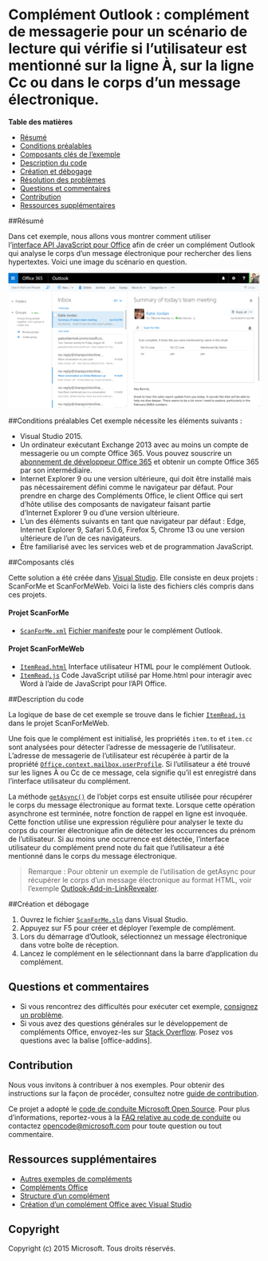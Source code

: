 # <a name="outlook-add-in-a-mail-add-in-for-a-read-scenario-that-checks-whether-the-user-is-mentioned-on-the-to-line-cc-line-or-body-of-an-email"></a>Complément Outlook : complément de messagerie pour un scénario de lecture qui vérifie si l’utilisateur est mentionné sur la ligne À, sur la ligne Cc ou dans le corps d’un message électronique.

**Table des matières**

* [Résumé](#summary)
* [Conditions préalables](#prerequisites)
* [Composants clés de l’exemple](#components)
* [Description du code](#codedescription)
* [Création et débogage](#build)
* [Résolution des problèmes](#troubleshooting)
* [Questions et commentaires](#questions)
* [Contribution](#contribute)
* [Ressources supplémentaires](#additional-resources)

<a name="summary"></a>
##<a name="summary"></a>Résumé

Dans cet exemple, nous allons vous montrer comment utiliser l’[interface API JavaScript pour Office](https://msdn.microsoft.com/library/b27e70c3-d87d-4d27-85e0-103996273298(v=office.15)) afin de créer un complément Outlook qui analyse le corps d’un message électronique pour rechercher des liens hypertextes. Voici une image du scénario en question.

 ![](../readme-images/screenshot1.PNG)

<a name="prerequisites"></a>
##<a name="prerequisites"></a>Conditions préalables
Cet exemple nécessite les éléments suivants :  

  - Visual Studio 2015.  
  - Un ordinateur exécutant Exchange 2013 avec au moins un compte de messagerie ou un compte Office 365. Vous pouvez souscrire un [abonnement de développeur Office 365](https://aka.ms/devprogramsignup) et obtenir un compte Office 365 par son intermédiaire.
  - Internet Explorer 9 ou une version ultérieure, qui doit être installé mais pas nécessairement défini comme le navigateur par défaut. Pour prendre en charge des Compléments Office, le client Office qui sert d’hôte utilise des composants de navigateur faisant partie d’Internet Explorer 9 ou d’une version ultérieure.
  - L’un des éléments suivants en tant que navigateur par défaut : Edge, Internet Explorer 9, Safari 5.0.6, Firefox 5, Chrome 13 ou une version ultérieure de l’un de ces navigateurs.
  - Être familiarisé avec les services web et de programmation JavaScript.

<a name="components"></a>
##<a name="key-components"></a>Composants clés

Cette solution a été créée dans [Visual Studio](https://msdn.microsoft.com/library/office/fp179827.aspx#Tools_CreatingWithVS). Elle consiste en deux projets : ScanForMe et ScanForMeWeb. Voici la liste des fichiers clés compris dans ces projets. 
#### <a name="scanforme-project"></a>Projet ScanForMe

* [```ScanForMe.xml```](/ScanForMe/ScanForMeManifest/ScanForMe.xml) [Fichier manifeste](https://dev.office.com/docs/add-ins/outlook/manifests/manifests) pour le complément Outlook.

#### <a name="scanformeweb-project"></a>Projet ScanForMeWeb

* [```ItemRead.html```](/ScanForMeWeb/ItemRead.html) Interface utilisateur HTML pour le complément Outlook.
* [```ItemRead.js```](/ScanForMeWeb/ItemRead.js) Code JavaScript utilisé par Home.html pour interagir avec Word à l’aide de JavaScript pour l’API Office. 


<a name="codedescription"></a>
##<a name="description-of-the-code"></a>Description du code

La logique de base de cet exemple se trouve dans le fichier [```ItemRead.js```](/ScanForMeWeb/ItemRead.js) dans le projet ScanForMeWeb. 

Une fois que le complément est initialisé, les propriétés `item.to` et `item.cc` sont analysées pour détecter l’adresse de messagerie de l’utilisateur. L’adresse de messagerie de l’utilisateur est récupérée à partir de la propriété [```Office.context.mailbox.userProfile```](https://dev.office.com/reference/add-ins/outlook/Office.context.mailbox.userProfile). Si l’utilisateur a été trouvé sur les lignes À ou Cc de ce message, cela signifie qu’il est enregistré dans l’interface utilisateur du complément. 

La méthode [```getAsync()```](http://dev.office.com/reference/add-ins/outlook/Body) de l’objet corps est ensuite utilisée pour récupérer le corps du message électronique au format texte. Lorsque cette opération asynchrone est terminée, notre fonction de rappel en ligne est invoquée. Cette fonction utilise une expression régulière pour analyser le texte du corps du courrier électronique afin de détecter les occurrences du prénom de l’utilisateur. Si au moins une occurrence est détectée, l’interface utilisateur du complément prend note du fait que l’utilisateur a été mentionné dans le corps du message électronique. 

>Remarque : Pour obtenir un exemple de l’utilisation de getAsync pour récupérer le corps d’un message électronique au format HTML, voir l’exemple [Outlook-Add-in-LinkRevealer](https://github.com/OfficeDev/Outlook-Add-in-LinkRevealer). 


<a name="build"></a>
##<a name="build-and-debug"></a>Création et débogage
1. Ouvrez le fichier [```ScanForMe.sln```](ScanForMe.sln) dans Visual Studio.
2. Appuyez sur F5 pour créer et déployer l’exemple de complément. 
3. Lors du démarrage d’Outlook, sélectionnez un message électronique dans votre boîte de réception.
4. Lancez le complément en le sélectionnant dans la barre d’application du complément.

<a name="questions"></a>
## <a name="questions-and-comments"></a>Questions et commentaires

- Si vous rencontrez des difficultés pour exécuter cet exemple, [consignez un problème](https://github.com/OfficeDev/Outlook-Add-in-ScanForMe/issues).
- Si vous avez des questions générales sur le développement de compléments Office, envoyez-les sur [Stack Overflow](http://stackoverflow.com/questions/tagged/office-addins). Posez vos questions avec la balise [office-addins].


<a name="contribute"></a>
## <a name="contributing"></a>Contribution ##
Nous vous invitons à contribuer à nos exemples. Pour obtenir des instructions sur la façon de procéder, consultez notre [guide de contribution](./Contributing.md).

Ce projet a adopté le [code de conduite Microsoft Open Source](https://opensource.microsoft.com/codeofconduct/). Pour plus d’informations, reportez-vous à la [FAQ relative au code de conduite](https://opensource.microsoft.com/codeofconduct/faq/) ou contactez [opencode@microsoft.com](mailto:opencode@microsoft.com) pour toute question ou tout commentaire.


<a name="additional-resources"></a>
## <a name="additional-resources"></a>Ressources supplémentaires ##

- [Autres exemples de compléments](https://github.com/OfficeDev?utf8=%E2%9C%93&query=-Add-in)
- [Compléments Office](https://dev.office.com/reference/add-ins)
- [Structure d’un complément](https://dev.office.com/docs/add-ins/overview/office-add-ins#StartBuildingApps_AnatomyofApp)
- [Création d’un complément Office avec Visual Studio](https://dev.office.com/docs/add-ins/get-started/create-and-debug-office-add-ins-in-visual-studio)


## <a name="copyright"></a>Copyright
Copyright (c) 2015 Microsoft. Tous droits réservés.
